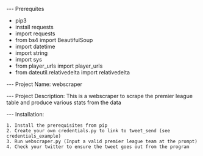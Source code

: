 
--- Prerequites

- pip3
- install requests
- import requests
- from bs4 import BeautifulSoup
- import datetime
- import string
- import sys
- from player_urls import player_urls
- from dateutil.relativedelta import relativedelta

--- Project Name: webscraper

--- Project Description: This is a webscraper to scrape the premier league table and produce various stats from the data

--- Installation:

	1. Install the prerequisites from pip
	2. Create your own credentials.py to link to tweet_send (see credentials_example)
	3. Run webscraper.py (Input a valid premier league team at the prompt)
	4. Check your twitter to ensure the tweet goes out from the program
